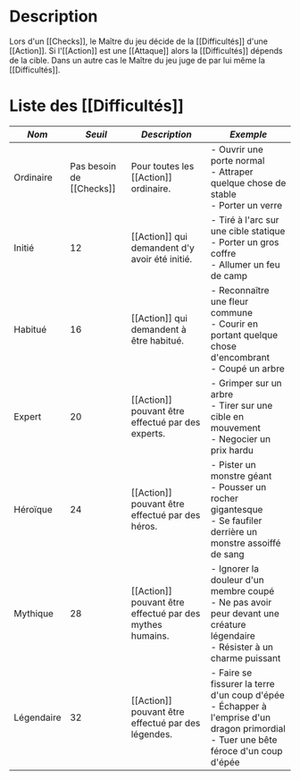 # Description
Lors d'un [[Checks]], le Maître du jeu décide de la [[Difficultés]] d'une [[Action]]. Si l'[[Action]] est une [[Attaque]] alors la [[Difficultés]] dépends de la cible. Dans un autre cas le Maître du jeu juge de par lui même la [[Difficultés]].

# Liste des [[Difficultés]]

| ***Nom***  | ***Seuil***              | ***Description***                                        | ***Exemple***                                                                                                                             |
| ---------- | ------------------------ | -------------------------------------------------------- | ----------------------------------------------------------------------------------------------------------------------------------------- |
| Ordinaire  | Pas besoin de [[Checks]] | Pour toutes les [[Action]] ordinaire.                    | - Ouvrir une porte normal<br>- Attraper quelque chose de stable<br>- Porter un verre                                                      |
| Initié     | 12                       | [[Action]] qui demandent d'y avoir été initié.           | - Tiré à l'arc sur une cible statique<br>- Porter un gros coffre<br>- Allumer un feu de camp                                              |
| Habitué    | 16                       | [[Action]] qui demandent à être habitué.                 | - Reconnaître une fleur commune<br>- Courir en portant quelque chose d'encombrant<br>- Coupé un arbre                                     |
| Expert     | 20                       | [[Action]] pouvant être effectué par des experts.        | - Grimper sur un arbre<br>- Tirer sur une cible en mouvement<br>- Negocier un prix hardu                                                  |
| Héroïque   | 24                       | [[Action]] pouvant être effectué par des héros.          | - Pister un monstre géant<br>- Pousser un rocher gigantesque<br>- Se faufiler derrière un monstre assoiffé de sang                        |
| Mythique   | 28                       | [[Action]] pouvant être effectué par des mythes humains. | - Ignorer la douleur d'un membre coupé<br>- Ne pas avoir peur devant une créature légendaire<br>- Résister à un charme puissant           |
| Légendaire | 32                       | [[Action]] pouvant être effectué par des légendes.       | - Faire se fissurer la terre d'un coup d'épée<br>- Échapper à l'emprise d'un dragon primordial<br>- Tuer une bête féroce d'un coup d'épée |
